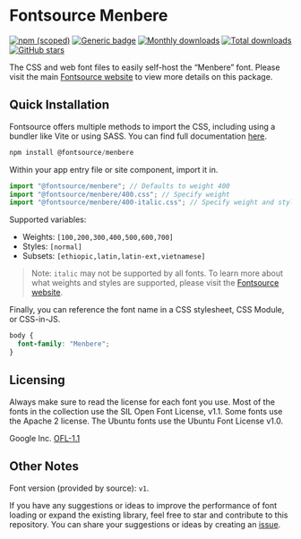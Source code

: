 # Fontsource Menbere

[![npm (scoped)](https://img.shields.io/npm/v/@fontsource/menbere?color=brightgreen)](https://www.npmjs.com/package/@fontsource/menbere) [![Generic badge](https://img.shields.io/badge/fontsource-passing-brightgreen)](https://github.com/fontsource/fontsource) [![Monthly downloads](https://badgen.net/npm/dm/@fontsource/menbere)](https://github.com/fontsource/fontsource) [![Total downloads](https://badgen.net/npm/dt/@fontsource/menbere)](https://github.com/fontsource/fontsource) [![GitHub stars](https://img.shields.io/github/stars/fontsource/fontsource.svg?style=social&label=Star)](https://github.com/fontsource/fontsource/stargazers)

The CSS and web font files to easily self-host the “Menbere” font. Please visit the main [Fontsource website](https://fontsource.org/fonts/menbere) to view more details on this package.

## Quick Installation

Fontsource offers multiple methods to import the CSS, including using a bundler like Vite or using SASS. You can find full documentation [here](https://fontsource.org/docs/getting-started/introduction).

```javascript
npm install @fontsource/menbere
```

Within your app entry file or site component, import it in.

```javascript
import "@fontsource/menbere"; // Defaults to weight 400
import "@fontsource/menbere/400.css"; // Specify weight
import "@fontsource/menbere/400-italic.css"; // Specify weight and style
```

Supported variables:
- Weights: `[100,200,300,400,500,600,700]`
- Styles: `[normal]`
- Subsets: `[ethiopic,latin,latin-ext,vietnamese]`

> Note: `italic` may not be supported by all fonts. To learn more about what weights and styles are supported, please visit the [Fontsource website](https://fontsource.org/fonts/menbere).

Finally, you can reference the font name in a CSS stylesheet, CSS Module, or CSS-in-JS.

```css
body {
  font-family: "Menbere";
}
```

## Licensing
Always make sure to read the license for each font you use. Most of the fonts in the collection use the SIL Open Font License, v1.1. Some fonts use the Apache 2 license. The Ubuntu fonts use the Ubuntu Font License v1.0.

Google Inc.
[OFL-1.1](http://scripts.sil.org/OFL)

## Other Notes
Font version (provided by source): `v1`.

If you have any suggestions or ideas to improve the performance of font loading or expand the existing library, feel free to star and contribute to this repository. You can share your suggestions or ideas by creating an [issue](https://github.com/fontsource/fontsource/issues).